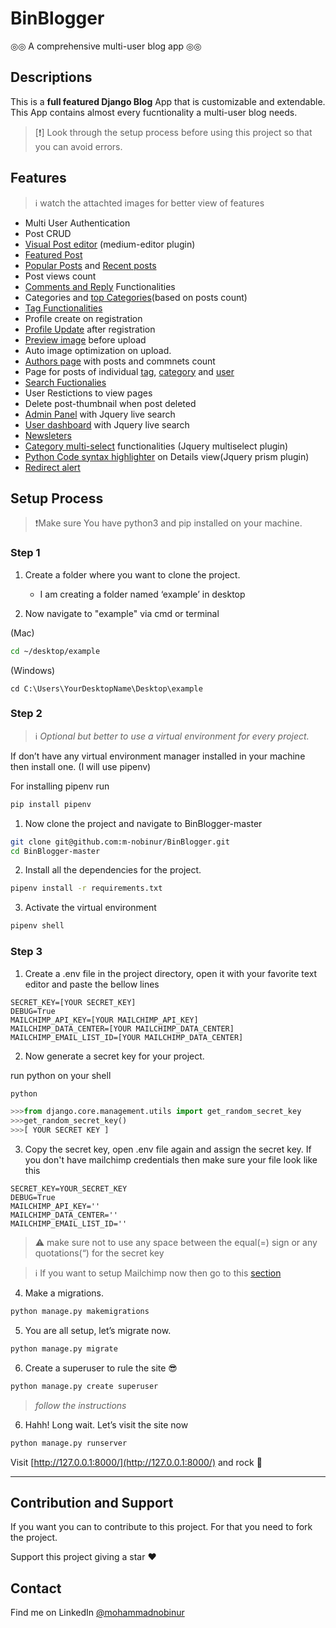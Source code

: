 # BinBlogger

◎◎ A comprehensive multi-user blog app ◎◎

## Descriptions

This is a **full featured Django Blog** App that is customizable and extendable. This App contains almost every fucntionality a multi-user blog needs.

> [❗]
> Look through the setup process before using this project so that you can avoid errors.

## Features

> ℹ️  watch the attachted images for better view of features

- Multi User Authentication
- Post CRUD
- [Visual Post editor](demo_images/visual_editor.png) (medium-editor plugin)
- [Featured Post](demo_images/featured_post.png)
- [Popular Posts](demo_images/popular_posts.png) and [Recent posts](demo_images/recent_posts.png)
- Post views count
- [Comments and Reply](demo_images/comments_reply.png) Functionalities
- Categories and [top Categories](demo_images/categories.png)(based on posts count)
- [Tag Functionalities](demo_images/tags.png)
- Profile create on registration
- [Profile Update](demo_images/profile_update.png) after registration
- [Preview image](demo_images/preview.png) before upload
- Auto image optimization on upload.
- [Authors page](demo_images/authors_page.png) with posts and commnets count
- Page for posts of individual [tag](demo_images/tag_posts.png), [category](demo_images/category_posts.png) and [user](demo_images/user_posts.png)
- [Search Fuctionalies](demo_images/search.png)
- User Restictions to view pages
- Delete post-thumbnail when post deleted
- [Admin Panel](demo_images/admin_db.png) with Jquery live search
- [User dashboard](demo_images/user_dashboard.png) with Jquery live search
- [Newsleters](demo_images/newsleters.png)
- [Category multi-select](demo_images/multiselect.png) functionalities (Jquery multiselect plugin)
- [Python Code syntax highlighter](demo_images/codehighlight.png) on Details view(Jquery prism plugin)
- [Redirect alert](demo_images/massage.png)

## Setup Process

> ❗Make sure You have python3 and pip installed on your machine.

### Step 1

1. Create a folder where you want to clone the project.
   - I am creating a folder named ‘example’ in desktop

2. Now navigate to "example" via cmd or terminal

(Mac)

```bash
cd ~/desktop/example
```

(Windows)

 ```shell
cd C:\Users\YourDesktopName\Desktop\example
 ```

### Step 2

> ℹ️ *Optional but better to use a virtual environment for every project.*

If don’t have any virtual environment manager installed in your machine then install one. (I will use pipenv)

For installing pipenv run

```bash
pip install pipenv
```

1. Now clone the project and navigate to BinBlogger-master

```bash
git clone git@github.com:m-nobinur/BinBlogger.git
cd BinBlogger-master
```

2. Install all the dependencies for the project.


```bash
pipenv install -r requirements.txt
```

3. Activate the virtual environment

```bash
pipenv shell
```

### Step 3

1. Create a .env file in the project directory, open it with your favorite text editor and paste the bellow lines

```.file
SECRET_KEY=[YOUR SECRET_KEY]
DEBUG=True
MAILCHIMP_API_KEY=[YOUR MAILCHIMP_API_KEY]
MAILCHIMP_DATA_CENTER=[YOUR MAILCHIMP_DATA_CENTER]
MAILCHIMP_EMAIL_LIST_ID=[YOUR MAILCHIMP_DATA_CENTER]
```

2. Now generate a secret key for your project.

run python on your shell

```bash
python
```

``` python
>>>from django.core.management.utils import get_random_secret_key
>>>get_random_secret_key()
>>>[ YOUR SECRET KEY ]
```

3. Copy the secret key, open .env file again and assign the secret key. If you don't have mailchimp credentials then make sure your file look like this

```.file
SECRET_KEY=YOUR_SECRET_KEY
DEBUG=True
MAILCHIMP_API_KEY=''
MAILCHIMP_DATA_CENTER=''
MAILCHIMP_EMAIL_LIST_ID=''
```

> ⚠️ make sure not to use any space between the equal(=) sign or any quotations(“) for the secret key

> ℹ️
> If you want to setup Mailchimp now then go to this [section](mailchimp_setup.md)

4. Make a migrations.

```bash
python manage.py makemigrations
```

5. You are all setup, let’s migrate now.

```bash
python manage.py migrate
```

6. Create a superuser to rule the site 😎

```bash
python manage.py create superuser

```

> *follow the instructions*

6. Hahh! Long wait. Let’s visit the site now

```bash
python manage.py runserver
```

Visit [http://127.0.0.1:8000/](http://127.0.0.1:8000/) and rock 🤘

---

## Contribution and Support

If you want you can to contribute to this project.
For that you need to fork the project.

Support this project giving a star ❤️

## Contact

Find me on LinkedIn [@mohammadnobinur](https://www.linkedin.com/in/mohammadnobinur/)
